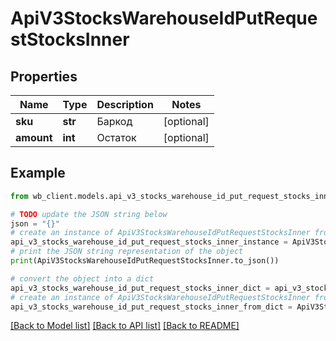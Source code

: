 # ApiV3StocksWarehouseIdPutRequestStocksInner


## Properties

Name | Type | Description | Notes
------------ | ------------- | ------------- | -------------
**sku** | **str** | Баркод | [optional] 
**amount** | **int** | Остаток | [optional] 

## Example

```python
from wb_client.models.api_v3_stocks_warehouse_id_put_request_stocks_inner import ApiV3StocksWarehouseIdPutRequestStocksInner

# TODO update the JSON string below
json = "{}"
# create an instance of ApiV3StocksWarehouseIdPutRequestStocksInner from a JSON string
api_v3_stocks_warehouse_id_put_request_stocks_inner_instance = ApiV3StocksWarehouseIdPutRequestStocksInner.from_json(json)
# print the JSON string representation of the object
print(ApiV3StocksWarehouseIdPutRequestStocksInner.to_json())

# convert the object into a dict
api_v3_stocks_warehouse_id_put_request_stocks_inner_dict = api_v3_stocks_warehouse_id_put_request_stocks_inner_instance.to_dict()
# create an instance of ApiV3StocksWarehouseIdPutRequestStocksInner from a dict
api_v3_stocks_warehouse_id_put_request_stocks_inner_from_dict = ApiV3StocksWarehouseIdPutRequestStocksInner.from_dict(api_v3_stocks_warehouse_id_put_request_stocks_inner_dict)
```
[[Back to Model list]](../README.md#documentation-for-models) [[Back to API list]](../README.md#documentation-for-api-endpoints) [[Back to README]](../README.md)


